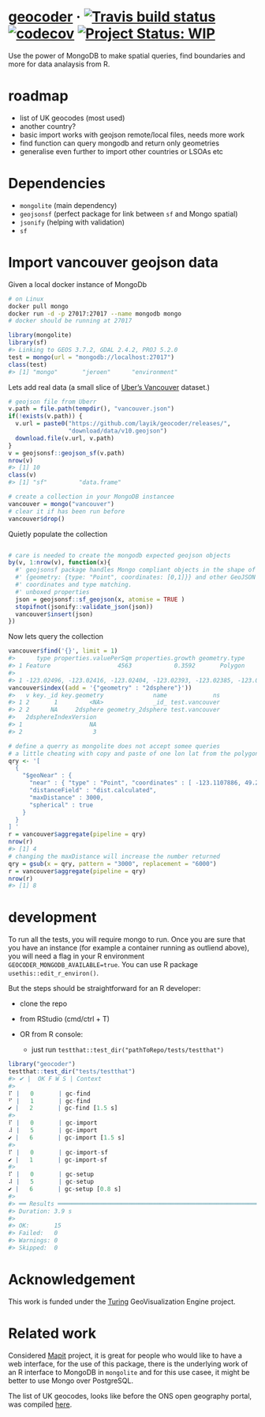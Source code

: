 
<!-- README.md is generated from README.Rmd. Please edit that file -->

<!-- badges: start -->

# [geocoder](https://layik.github.io/geocoder/) · [![Travis build status](https://travis-ci.org/layik/geocoder.svg?branch=master)](https://travis-ci.org/layik/geocoder) [![codecov](https://codecov.io/gh/layik/geocoder/branch/master/graph/badge.svg)](https://codecov.io/gh/layik/geocoder) [![Project Status: WIP](https://www.repostatus.org/badges/latest/wip.svg)](https://www.repostatus.org/#wip)

Use the power of MongoDB to make spatial queries, find boundaries and
more for data analaysis from R.

# roadmap

  - list of UK geocodes (most used)
  - another country?
  - basic import works with geojson remote/local files, needs more work
  - find function can query mongodb and return only geometries
  - generalise even further to import other countries or LSOAs etc

# Dependencies

  - `mongolite` (main dependency)
  - `geojsonsf` (perfect package for link between `sf` and Mongo
    spatial)
  - `jsonify` (helping with validation)
  - `sf`

# Import vancouver geojson data

Given a local docker instance of MongoDb

``` bash
# on Linux
docker pull mongo
docker run -d -p 27017:27017 --name mongodb mongo
# docker should be running at 27017
```

``` r
library(mongolite)
library(sf)
#> Linking to GEOS 3.7.2, GDAL 2.4.2, PROJ 5.2.0
test = mongo(url = "mongodb://localhost:27017")
class(test)
#> [1] "mongo"       "jeroen"      "environment"
```

Lets add real data (a small slice of [Uber’s
Vancouver](https://github.com/uber-common/deck.gl-data/raw/master/examples/geojson/vancouver-blocks.json)
dataset.)

``` r
# geojson file from Uberr
v.path = file.path(tempdir(), "vancouver.json")
if(!exists(v.path)) {
  v.url = paste0("https://github.com/layik/geocoder/releases/",
                 "download/data/v10.geojson")
  download.file(v.url, v.path)
}
v = geojsonsf::geojson_sf(v.path)
nrow(v)
#> [1] 10
class(v)
#> [1] "sf"         "data.frame"

# create a collection in your MongoDB instancee
vancouver = mongo("vancouver")
# clear it if has been run before
vancouver$drop()
```

Quietly populate the collection

``` r

# care is needed to create the mongodb expected geojson objects
by(v, 1:nrow(v), function(x){
  #' geojsonsf package handles Mongo compliant objects in the shape of
  #' {geometry: {type: "Point", coordinates: [0,1]}} and other GeoJSON valid
  #' coordinates and type matching.
  #' unboxed properties
  json = geojsonsf::sf_geojson(x, atomise = TRUE )
  stopifnot(jsonify::validate_json(json))
  vancouver$insert(json)
})
```

Now lets query the collection

``` r
vancouver$find('{}', limit = 1)
#>      type properties.valuePerSqm properties.growth geometry.type
#> 1 Feature                   4563            0.3592       Polygon
#>                                                                                                                                                             geometry.coordinates
#> 1 -123.02496, -123.02416, -123.02404, -123.02393, -123.02385, -123.02385, -123.02496, -123.02496, 49.24072, 49.24072, 49.24068, 49.24072, 49.24072, 49.24045, 49.24046, 49.24072
vancouver$index((add = '{"geometry" : "2dsphere"}'))
#>   v key._id key.geometry              name             ns
#> 1 2       1         <NA>              _id_ test.vancouver
#> 2 2      NA     2dsphere geometry_2dsphere test.vancouver
#>   2dsphereIndexVersion
#> 1                   NA
#> 2                    3

# define a querry as mongolite does not accept somee queries
# a little cheating with copy and paste of one lon lat from the polygons in the data
qry <- '[
  {
    "$geoNear" : { 
      "near" : { "type" : "Point", "coordinates" : [ -123.1107886, 49.2718859 ] },
      "distanceField" : "dist.calculated",
      "maxDistance" : 3000,
      "spherical" : true
    }
  }
] '
r = vancouver$aggregate(pipeline = qry)
nrow(r)
#> [1] 4
# changing the maxDistance will increase the number returned
qry = gsub(x = qry, pattern = "3000", replacement = "6000")
r = vancouver$aggregate(pipeline = qry)
nrow(r)
#> [1] 8
```

# development

To run all the tests, you will require mongo to run. Once you are sure
that you have an instance (for example a container running as outliend
above), you will need a flag in your R environment
`GEOCODER_MONGODB_AVAILABLE=true`. You can use R package
`usethis::edit_r_environ()`.

But the steps should be straightforward for an R developer:

  - clone the repo

  - from RStudio (cmd/ctrl + T)

  - OR from R console:
    
      - just run `testthat::test_dir("pathToRepo/tests/testthat")`

<!-- end list -->

``` r
library("geocoder")
testthat::test_dir("tests/testthat")
#> ✔ |  OK F W S | Context
#> 
⠏ |   0       | gc-find
⠋ |   1       | gc-find
✔ |   2       | gc-find [1.5 s]
#> 
⠏ |   0       | gc-import
⠼ |   5       | gc-import
✔ |   6       | gc-import [1.5 s]
#> 
⠏ |   0       | gc-import-sf
✔ |   1       | gc-import-sf
#> 
⠏ |   0       | gc-setup
⠼ |   5       | gc-setup
✔ |   6       | gc-setup [0.8 s]
#> 
#> ══ Results ═══════════════════════════════════════════════════════════════════════════════════════
#> Duration: 3.9 s
#> 
#> OK:       15
#> Failed:   0
#> Warnings: 0
#> Skipped:  0
```

# Acknowledgement

This work is funded under the
[Turing](https://www.turing.ac.uk/research/research-projects/turing-geovisualization-engine)
GeoVisualization Engine project.

# Related work

Considered [Mapit](https://github.com/mysociety/mapit) project, it is
great for people who would like to have a web interface, for the use of
this package, there is the underlying work of an R interface to MongoDB
in `mongolite` and for this use casee, it might be better to use Mongo
over PostgreSQL.

The list of UK geocodes, looks like before the ONS open geography
portal, was compiled [here](https://github.com/martinjc/UK-GeoJSON).
